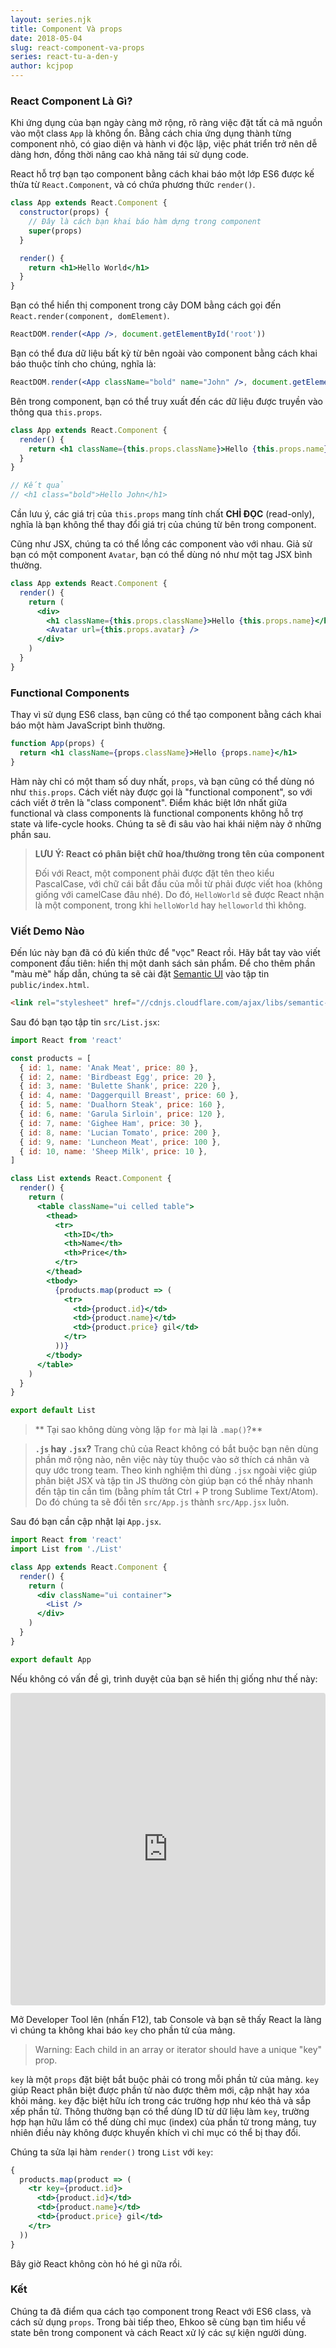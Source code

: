 ```yaml
---
layout: series.njk
title: Component Và props
date: 2018-05-04
slug: react-component-va-props
series: react-tu-a-den-y
author: kcjpop
---
```


### React Component Là Gì?

Khi ứng dụng của bạn ngày càng mở rộng, rõ ràng việc đặt tất cả mã nguồn vào một class `App` là không ổn. Bằng cách chia ứng dụng thành từng component nhỏ, có giao diện và hành vi độc lập, việc phát triển trở nên dễ dàng hơn, đồng thời nâng cao khả năng tái sử dụng code.

React hỗ trợ bạn tạo component bằng cách khai báo một lớp ES6 được kế thừa từ `React.Component`, và có chứa phương thức `render()`.

```jsx
class App extends React.Component {
  constructor(props) {
    // Đây là cách bạn khai báo hàm dựng trong component
    super(props)
  }

  render() {
    return <h1>Hello World</h1>
  }
}
```

Bạn có thể hiển thị component trong cây DOM bằng cách gọi đến `React.render(component, domElement)`.

```jsx
ReactDOM.render(<App />, document.getElementById('root'))
```

Bạn có thể đưa dữ liệu bất kỳ từ bên ngoài vào component bằng cách khai báo thuộc tính cho chúng, nghĩa là:

```jsx
ReactDOM.render(<App className="bold" name="John" />, document.getElementById('root'))
```

Bên trong component, bạn có thể truy xuất đến các dữ liệu được truyền vào thông qua `this.props`.

```jsx
class App extends React.Component {
  render() {
    return <h1 className={this.props.className}>Hello {this.props.name}</h1>
  }
}

// Kết quả
// <h1 class="bold">Hello John</h1>
```

Cần lưu ý, các giá trị của `this.props` mang tính chất **CHỈ ĐỌC** (read-only), nghĩa là bạn không thể thay đổi giá trị của chúng từ bên trong component.

Cũng như JSX, chúng ta có thể lồng các component vào với nhau. Giả sử bạn có một component `Avatar`, bạn có thể dùng nó như một tag JSX bình thường.

```jsx
class App extends React.Component {
  render() {
    return (
      <div>
        <h1 className={this.props.className}>Hello {this.props.name}</h1>
        <Avatar url={this.props.avatar} />
      </div>
    )
  }
}
```

### Functional Components

Thay vì sử dụng ES6 class, bạn cũng có thể tạo component bằng cách khai báo một hàm JavaScript bình thường.

```jsx
function App(props) {
  return <h1 className={props.className}>Hello {props.name}</h1>
}
```

Hàm này chỉ có một tham số duy nhất, `props`, và bạn cũng có thể dùng nó như `this.props`. Cách viết này được gọi là "functional component", so với cách viết ở trên là "class component". Điểm khác biệt lớn nhất giữa functional và class components là functional components không hỗ trợ state và life-cycle hooks. Chúng ta sẽ đi sâu vào hai khái niệm này ở những phần sau.

> **LƯU Ý: React có phân biệt chữ hoa/thường trong tên của component**
>
> Đối với React, một component phải được đặt tên theo kiểu PascalCase, với chữ cái bắt đầu của mỗi từ phải được viết hoa (không giống với camelCase đâu nhé). Do đó, `HelloWorld` sẽ được React nhận là một component, trong khi `helloWorld` hay `helloworld` thì không.

### Viết Demo Nào

Đến lúc này bạn đã có đủ kiến thức để "vọc" React rồi. Hãy bắt tay vào viết component đầu tiên: hiển thị một danh sách sản phẩm. Để cho thêm phần "màu mè" hấp dẫn, chúng ta sẽ cài đặt [Semantic UI](https://semantic-ui.com/) vào tập tin `public/index.html`.

```html
<link rel="stylesheet" href="//cdnjs.cloudflare.com/ajax/libs/semantic-ui/2.2.13/semantic.min.css">
```

Sau đó bạn tạo tập tin `src/List.jsx`:

```jsx
import React from 'react'

const products = [
  { id: 1, name: 'Anak Meat', price: 80 },
  { id: 2, name: 'Birdbeast Egg', price: 20 },
  { id: 3, name: 'Bulette Shank', price: 220 },
  { id: 4, name: 'Daggerquill Breast', price: 60 },
  { id: 5, name: 'Dualhorn Steak', price: 160 },
  { id: 6, name: 'Garula Sirloin', price: 120 },
  { id: 7, name: 'Gighee Ham', price: 30 },
  { id: 8, name: 'Lucian Tomato', price: 200 },
  { id: 9, name: 'Luncheon Meat', price: 100 },
  { id: 10, name: 'Sheep Milk', price: 10 },
]

class List extends React.Component {
  render() {
    return (
      <table className="ui celled table">
        <thead>
          <tr>
            <th>ID</th>
            <th>Name</th>
            <th>Price</th>
          </tr>
        </thead>
        <tbody>
          {products.map(product => (
            <tr>
              <td>{product.id}</td>
              <td>{product.name}</td>
              <td>{product.price} gil</td>
            </tr>
          ))}
        </tbody>
      </table>
    )
  }
}

export default List
```

> ** Tại sao không dùng vòng lặp `for` mà lại là `.map()`?**

> **`.js` hay `.jsx`?**
> Trang chủ của React không có bắt buộc bạn nên dùng phần mở rộng nào, nên việc này tùy thuộc vào sở thích cá nhân và quy ước trong team. Theo kinh nghiệm thì dùng `.jsx` ngoài việc giúp phân biệt JSX và tập tin JS thường còn giúp bạn có thể nhảy nhanh đến tập tin cần tìm (bằng phím tắt Ctrl + P trong Sublime Text/Atom). Do đó chúng ta sẽ đổi tên `src/App.js` thành `src/App.jsx` luôn.

Sau đó bạn cần cập nhật lại `App.jsx`.

```jsx
import React from 'react'
import List from './List'

class App extends React.Component {
  render() {
    return (
      <div className="ui container">
        <List />
      </div>
    )
  }
}

export default App
```

Nếu không có vấn đề gì, trình duyệt của bạn sẽ hiển thị giống như thế này:

<iframe src="https://codesandbox.io/embed/7j12n5rp4j?view=preview" style="width:100%; height:500px; border:0; border-radius: 4px; overflow:hidden;" sandbox="allow-modals allow-forms allow-popups allow-scripts allow-same-origin"></iframe>

Mở Developer Tool lên (nhấn F12), tab Console và bạn sẽ thấy React la làng vì chúng ta không khai báo `key` cho phần tử của mảng.

> Warning: Each child in an array or iterator should have a unique "key" prop.

`key` là một `props` đặt biệt bắt buộc phải có trong mỗi phần tử của mảng. `key` giúp React phân biệt được phần tử nào được thêm mới, cập nhật hay xóa khỏi mảng. `key` đặc biệt hữu ích trong các trường hợp như kéo thả và sắp xếp phần tử. Thông thường bạn có thể dùng ID từ dữ liệu làm `key`, trường hợp hạn hữu lắm có thể dùng chỉ mục (index) của phần tử trong mảng, tuy nhiên điều này không được khuyến khích vì chỉ mục có thể bị thay đổi.

Chúng ta sửa lại hàm `render()` trong `List` với `key`:

```jsx
{
  products.map(product => (
    <tr key={product.id}>
      <td>{product.id}</td>
      <td>{product.name}</td>
      <td>{product.price} gil</td>
    </tr>
  ))
}
```

Bây giờ React không còn hó hé gì nữa rồi.

### Kết

Chúng ta đã điểm qua cách tạo component trong React với ES6 class, và cách sử dụng `props`. Trong bài tiếp theo, Ehkoo sẽ cùng bạn tìm hiểu về state bên trong component và cách React xử lý các sự kiện người dùng.
